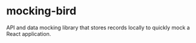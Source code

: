 # mocking-bird
API and data mocking library that stores records locally to quickly mock a React application.
